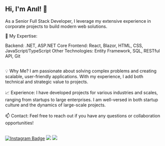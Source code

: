 ## Hi, I'm Anıl! 👋
As a Senior Full Stack Developer, I leverage my extensive experience in corporate projects to build modern web solutions.

🔹 My Expertise:

Backend: .NET, ASP.NET Core
Frontend: React, Blazor, HTML, CSS, JavaScript/TypeScript
Other Technologies: Entity Framework, SQL, RESTful API, Git

<br/>
💡 Why Me?
I am passionate about solving complex problems and creating scalable, user-friendly applications. With my experience, I add both technical and strategic value to projects.
<br/>
<br/>
📈 Experience:
I have developed projects for various industries and scales, ranging from startups to large enterprises. I am well-versed in both startup culture and the dynamics of large-scale projects.
<br/>
<br/>
📫 Contact:
Feel free to reach out if you have any questions or collaboration opportunities!
<br/>
<br/>

[![Instagram Badge](https://img.shields.io/badge/-Instagram-C13584?style=flat-quare&labelColor=C13584&logo=instagram&logoColor=white&link=link)](https://www.instagram.com/anil.cet) 
[![](https://img.shields.io/badge/LinkedIn-%230077B5.svg?&style=flat&logo=linkedin&logoColor=white)](https://www.linkedin.com/in/anilcetin/)
[![](https://img.shields.io/badge/Email-anilcetin.dev@gmail.com-white)](mailto:anilcetin.dev@gmail.com) 

